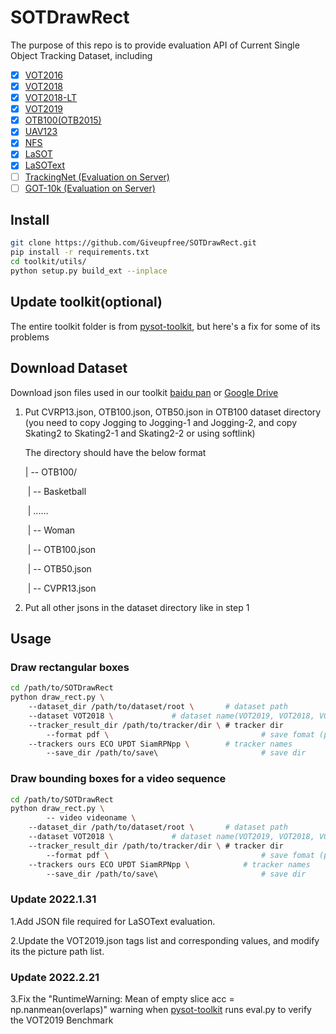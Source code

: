 # SOTDrawRect
The purpose of this repo is to provide evaluation API of Current Single Object Tracking Dataset, including
- [x] [VOT2016](http://www.votchallenge.net/vot2016/dataset.html)
- [x] [VOT2018](http://www.votchallenge.net/vot2018/dataset.html)
- [x] [VOT2018-LT](http://www.votchallenge.net/vot2018/dataset.html)
- [x] [VOT2019](http://www.votchallenge.net/vot2019/dataset.html)
- [x] [OTB100(OTB2015)](http://cvlab.hanyang.ac.kr/tracker_benchmark/datasets.html)
- [x] [UAV123](https://ivul.kaust.edu.sa/Pages/Dataset-UAV123.aspx)
- [x] [NFS](http://ci2cv.net/nfs/index.html)
- [x] [LaSOT](http://vision.cs.stonybrook.edu/~lasot/index.html)
- [x] [LaSOText](http://vision.cs.stonybrook.edu/~lasot/index.html)
- [ ] [TrackingNet (Evaluation on Server)](https://tracking-net.org)
- [ ] [GOT-10k (Evaluation on Server)](http://got-10k.aitestunion.com)

## Install 


```bash
git clone https://github.com/Giveupfree/SOTDrawRect.git
pip install -r requirements.txt
cd toolkit/utils/
python setup.py build_ext --inplace
```
## Update toolkit(optional)
The entire toolkit folder is from [pysot-toolkit](https://github.com/StrangerZhang/pysot-toolkit), but here's a fix for some of its problems


## Download Dataset

Download json files used in our toolkit [baidu pan](https://pan.baidu.com/s/1js0Qhykqqur7_lNRtle1tA) or [Google Drive](https://drive.google.com/drive/folders/10cfXjwQQBQeu48XMf2xc_W1LucpistPI)

1. Put CVRP13.json, OTB100.json, OTB50.json in OTB100 dataset directory (you need to copy Jogging to Jogging-1 and Jogging-2, and copy Skating2 to Skating2-1 and Skating2-2 or using softlink)

   The directory should have the below format

   | -- OTB100/

   ​	| -- Basketball

   ​	| 	......

   ​	| -- Woman

   ​	| -- OTB100.json

   ​	| -- OTB50.json

   ​	| -- CVPR13.json

2. Put all other jsons in the dataset directory like in step 1

## Usage

### Draw rectangular boxes
```bash
cd /path/to/SOTDrawRect
python draw_rect.py \                     
	--dataset_dir /path/to/dataset/root \		# dataset path
	--dataset VOT2018 \				# dataset name(VOT2019, VOT2018, VOT2016, OTB100, GOT10k, LaSOT, UAV123)
	--tracker_result_dir /path/to/tracker/dir \	# tracker dir
    	--format pdf \                                  # save fomat (pdf,png,jpg)
	--trackers ours ECO UPDT SiamRPNpp \ 		# tracker names 
    	--save_dir /path/to/save\                       # save dir
```

### Draw bounding boxes for a video sequence
```bash
cd /path/to/SOTDrawRect
python draw_rect.py \    
    	-- video videoname \                 
	--dataset_dir /path/to/dataset/root \		# dataset path
	--dataset VOT2018 \				# dataset name(VOT2019, VOT2018, VOT2016, OTB100, GOT10k, LaSOT, UAV123)
	--tracker_result_dir /path/to/tracker/dir \	# tracker dir
    	--format pdf \                                  # save fomat (pdf,png,jpg)
	--trackers ours ECO UPDT SiamRPNpp \ 	        # tracker names 
    	--save_dir /path/to/save\                       # save dir
```
### Update 2022.1.31
1.Add JSON file required for LaSOText evaluation.

2.Update the VOT2019.json tags list and corresponding values, and modify its the picture path list.

### Update 2022.2.21
3.Fix the "RuntimeWarning: Mean of empty slice   acc = np.nanmean(overlaps)" warning when [pysot-toolkit](https://github.com/StrangerZhang/pysot-toolkit) runs eval.py to verify the VOT2019 Benchmark
